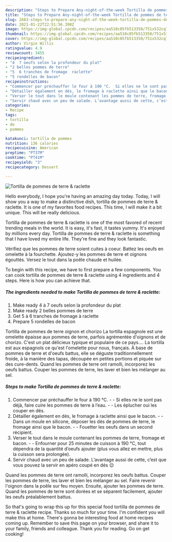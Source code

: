 ```yaml
---
description: "Steps to Prepare Any-night-of-the-week Tortilla de pommes de terre &amp;amp; raclette"
title: "Steps to Prepare Any-night-of-the-week Tortilla de pommes de terre &amp;amp; raclette"
slug: 2683-steps-to-prepare-any-night-of-the-week-tortilla-de-pommes-de-terre-and-amp-raclette
date: 2021-01-22T22:51:56.398Z
image: https://img-global.cpcdn.com/recipes/aa510c05fb513350/751x532cq70/tortilla-de-pommes-de-terre-raclette-photo-principale-de-la-recette.jpg
thumbnail: https://img-global.cpcdn.com/recipes/aa510c05fb513350/751x532cq70/tortilla-de-pommes-de-terre-raclette-photo-principale-de-la-recette.jpg
cover: https://img-global.cpcdn.com/recipes/aa510c05fb513350/751x532cq70/tortilla-de-pommes-de-terre-raclette-photo-principale-de-la-recette.jpg
author: Virgie Willis
ratingvalue: 4.9
reviewcount: 3455
recipeingredient:
- "4  7 oeufs selon la profondeur du plat"
- "2 belles pommes de terre"
- "5  6 tranches de fromage  raclette"
- "5 rondelles de bacon"
recipeinstructions:
- "Commencer par préchauffer le four à 190 °C.  Si elles ne le sont pas déjà, faire cuire les pommes de terre à l’eau.  Les éplucher oui les couper en dés."
- "Détailler également en dés, le fromage à raclette ainsi que le bacon.  Dans un moule en silicone, déposer les dés de pommes de terre, le fromage ainsi que le bacon.  Fouetter les oeufs dans un second récipient."
- "Verser le tout dans le moule contenant les pommes de terre, fromage et bacon.  Enfourner pour 25 minutes de cuisson à 190 °C, tout dépendra de la quantité d’oeufs ajouter (plus vous allez en mettre, plus la cuisson sera prolongée)."
- "Servir chaud avec un peu de salade. L’avantage aussi de cette, c’est que vous pouvez la servir en apéro coupé en dés 😉"
categories:
- Recipe
tags:
- tortilla
- de
- pommes

katakunci: tortilla de pommes 
nutrition: 136 calories
recipecuisine: American
preptime: "PT37M"
cooktime: "PT41M"
recipeyield: "3"
recipecategory: Dessert

---
```



![Tortilla de pommes de terre &amp; raclette](https://img-global.cpcdn.com/recipes/aa510c05fb513350/751x532cq70/tortilla-de-pommes-de-terre-raclette-photo-principale-de-la-recette.jpg)

Hello everybody, I hope you're having an amazing day today. Today, I will show you a way to make a distinctive dish, tortilla de pommes de terre &amp; raclette. It is one of my favorites food recipes. This time, I will make it a bit unique. This will be really delicious.

Tortilla de pommes de terre &amp; raclette is one of the most favored of recent trending meals in the world. It is easy, it's fast, it tastes yummy. It's enjoyed by millions every day. Tortilla de pommes de terre &amp; raclette is something that I have loved my entire life. They're fine and they look fantastic.

Vérifiez que les pommes de terre soient cuites à coeur. Battez les oeufs en omelette à la fourchette. Ajoutez-y les pommes de terre et oignons égouttés. Versez le tout dans la poêle chaude et huilée.


To begin with this recipe, we have to first prepare a few components. You can cook tortilla de pommes de terre &amp; raclette using 4 ingredients and 4 steps. Here is how you can achieve that.

<!--inarticleads1-->

##### The ingredients needed to make Tortilla de pommes de terre &amp; raclette:

1. Make ready 4 à 7 oeufs selon la profondeur du plat
1. Make ready 2 belles pommes de terre
1. Get 5 à 6 tranches de fromage à raclette
1. Prepare 5 rondelles de bacon


Tortilla de pommes de terre oignon et chorizo La tortilla espagnole est une omelette épaisse aux pommes de terre, parfois agrémentée d&#39;oignons et de chorizo. C&#39;est un plat délicieux typique et populaire de ce pays.… La tortilla est aux espagnols ce qu&#39;est l&#39;omelette pour nous, français. À base de pommes de terre et d&#39;oeufs battus, elle se déguste traditionnellement froide, à la manière des tapas, découpée en petites portions et piquée sur des cure-dents. Quand les pommes de terre ont ramolli, incorporez les oeufs battus. Couper les pommes de terre, les laver et bien les mélanger au sel. 

<!--inarticleads2-->

##### Steps to make Tortilla de pommes de terre &amp; raclette:

1. Commencer par préchauffer le four à 190 °C. -  - Si elles ne le sont pas déjà, faire cuire les pommes de terre à l’eau. -  - Les éplucher oui les couper en dés.
1. Détailler également en dés, le fromage à raclette ainsi que le bacon. -  - Dans un moule en silicone, déposer les dés de pommes de terre, le fromage ainsi que le bacon. -  - Fouetter les oeufs dans un second récipient.
1. Verser le tout dans le moule contenant les pommes de terre, fromage et bacon. -  - Enfourner pour 25 minutes de cuisson à 190 °C, tout dépendra de la quantité d’oeufs ajouter (plus vous allez en mettre, plus la cuisson sera prolongée).
1. Servir chaud avec un peu de salade. L’avantage aussi de cette, c’est que vous pouvez la servir en apéro coupé en dés 😉


Quand les pommes de terre ont ramolli, incorporez les oeufs battus. Couper les pommes de terre, les laver et bien les mélanger au sel. Faire revenir l&#39;oignon dans la poêle sur feu moyen. Ensuite, ajouter les pommes de terre. Quand les pommes de terre sont dorées et se séparent facilement, ajouter les oeufs préalablement battus. 

So that's going to wrap this up for this special food tortilla de pommes de terre &amp; raclette recipe. Thanks so much for your time. I'm confident you will make this at home. There's gonna be interesting food at home recipes coming up. Remember to save this page on your browser, and share it to your family, friends and colleague. Thank you for reading. Go on get cooking!
